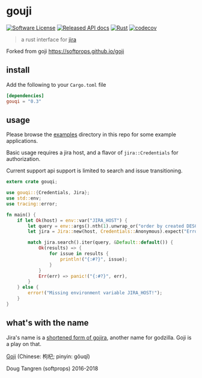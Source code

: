 # gouji

[![Software License](https://img.shields.io/badge/license-MIT-brightgreen.svg)](LICENSE)
[![Released API docs](https://img.shields.io/docsrs/gouji/latest)](http://docs.rs/gouqi)
[![Rust](https://github.com/wunderfrucht/gouqi/actions/workflows/rust.yml/badge.svg)](https://github.com/wunderfrucht/gouqi/actions/workflows/rust.yml)
[![codecov](https://codecov.io/gh/wunderfrucht/gouqi/branch/main/graph/badge.svg?token=uAQXWlybzJ)](https://codecov.io/gh/wunderfrucht/gouqi) 

> a rust interface for [jira](https://www.atlassian.com/software/jira)

Forked from goji https://softprops.github.io/goji

## install

Add the following to your `Cargo.toml` file

```toml
[dependencies]
gouqi = "0.3"
```

## usage

Please browse the [examples](examples/) directory in this repo for some example applications.

Basic usage requires a jira host, and a flavor of `jira::Credentials` for authorization.

Current support api support is limited to search and issue transitioning.

```rust
extern crate gouqi;

use gouqi::{Credentials, Jira};
use std::env;
use tracing::error;

fn main() { 
    if let Ok(host) = env::var("JIRA_HOST") {
        let query = env::args().nth(1).unwrap_or("order by created DESC".to_owned());
        let jira = Jira::new(host, Credentials::Anonymous).expect("Error initializing Jira");

        match jira.search().iter(query, &Default::default()) {
            Ok(results) => {
                for issue in results {
                    println!("{:#?}", issue);
                }
            }
            Err(err) => panic!("{:#?}", err),
        }
    } else {
        error!("Missing environment variable JIRA_HOST!");
    }
}
```

## what's with the name

Jira's name is a [shortened form of gojira](https://en.wikipedia.org/wiki/Jira_(software)),
another name for godzilla. Goji is a play on that.

[Goji](https://en.wikipedia.org/wiki/Goji) (Chinese: 枸杞; pinyin: gǒuqǐ)

Doug Tangren (softprops) 2016-2018
